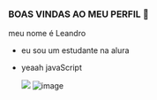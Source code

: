 ### BOAS VINDAS AO MEU PERFIL 🖤
meu nome é Leandro
- eu sou um estudante na alura
- yeaah javaScript


  ![](https://media1.tenor.com/m/CvXCHgmQaOUAAAAC/yungviral.gif)
![image](https://github.com/leandro17l/leandro17l/assets/169821253/1a3c4034-225f-409c-9eee-0dd073dfb197)
